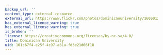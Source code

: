```yaml
---
backup_url: ''
content_type: external-resource
external_url: https://www.flickr.com/photos/dominicanuniversity/16000124995/in/album-72157649720011855/
has_external_licence_warning: true
has_external_license_warning: true
is_broken: ''
license: https://creativecommons.org/licenses/by-nc-sa/4.0/
title: Dominican University
uid: 161c67f4-e25f-4c97-a81a-fd3e21d66f18
---
```

